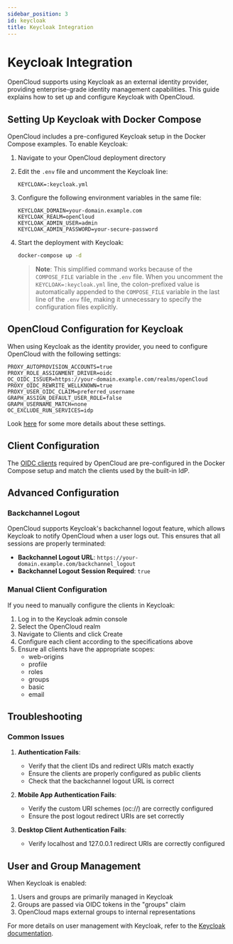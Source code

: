 ```yaml
---
sidebar_position: 3
id: keycloak
title: Keycloak Integration
---
```


# Keycloak Integration

OpenCloud supports using Keycloak as an external identity provider, providing enterprise-grade identity management capabilities. This guide explains how to set up and configure Keycloak with OpenCloud.

## Setting Up Keycloak with Docker Compose

OpenCloud includes a pre-configured Keycloak setup in the Docker Compose examples. To enable Keycloak:

1. Navigate to your OpenCloud deployment directory
2. Edit the `.env` file and uncomment the Keycloak line:
   ```
   KEYCLOAK=:keycloak.yml
   ```
3. Configure the following environment variables in the same file:
   ```
   KEYCLOAK_DOMAIN=your-domain.example.com
   KEYCLOAK_REALM=openCloud
   KEYCLOAK_ADMIN_USER=admin
   KEYCLOAK_ADMIN_PASSWORD=your-secure-password
   ```
4. Start the deployment with Keycloak:
   ```bash
   docker-compose up -d
   ```
   
   > **Note**: This simplified command works because of the `COMPOSE_FILE` variable in the `.env` file. When you uncomment the `KEYCLOAK=:keycloak.yml` line, the colon-prefixed value is automatically appended to the `COMPOSE_FILE` variable in the last line of the `.env` file, making it unnecessary to specify the configuration files explicitly.

## OpenCloud Configuration for Keycloak

When using Keycloak as the identity provider, you need to configure OpenCloud with the following settings:

```
PROXY_AUTOPROVISION_ACCOUNTS=true
PROXY_ROLE_ASSIGNMENT_DRIVER=oidc
OC_OIDC_ISSUER=https://your-domain.example.com/realms/openCloud
PROXY_OIDC_REWRITE_WELLKNOWN=true
PROXY_USER_OIDC_CLAIM=preferred_username
GRAPH_ASSIGN_DEFAULT_USER_ROLE=false
GRAPH_USERNAME_MATCH=none
OC_EXCLUDE_RUN_SERVICES=idp
```

Look [here](./10-example-idp.md#opencloud-configuration) for some more details about these settings.

## Client Configuration

The [OIDC clients](./10-external-idp.md#client-configuration) required by OpenCloud are pre-configured in the Docker Compose setup and match the clients used by the built-in IdP.

## Advanced Configuration

### Backchannel Logout

OpenCloud supports Keycloak's backchannel logout feature, which allows Keycloak to notify OpenCloud when a user logs out. This ensures that all sessions are properly terminated:

- **Backchannel Logout URL**: `https://your-domain.example.com/backchannel_logout`
- **Backchannel Logout Session Required**: `true`

### Manual Client Configuration

If you need to manually configure the clients in Keycloak:

1. Log in to the Keycloak admin console
2. Select the OpenCloud realm
3. Navigate to Clients and click Create
4. Configure each client according to the specifications above
5. Ensure all clients have the appropriate scopes:
   - web-origins
   - profile
   - roles
   - groups
   - basic
   - email

## Troubleshooting

### Common Issues

1. **Authentication Fails**:
   - Verify that the client IDs and redirect URIs match exactly
   - Ensure the clients are properly configured as public clients
   - Check that the backchannel logout URL is correct

2. **Mobile App Authentication Fails**:
   - Verify the custom URI schemes (oc://) are correctly configured
   - Ensure the post logout redirect URIs are set correctly

3. **Desktop Client Authentication Fails**:
   - Verify localhost and 127.0.0.1 redirect URIs are correctly configured

## User and Group Management

When Keycloak is enabled:

1. Users and groups are primarily managed in Keycloak
2. Groups are passed via OIDC tokens in the "groups" claim
3. OpenCloud maps external groups to internal representations

For more details on user management with Keycloak, refer to the [Keycloak documentation](https://www.keycloak.org/documentation).
